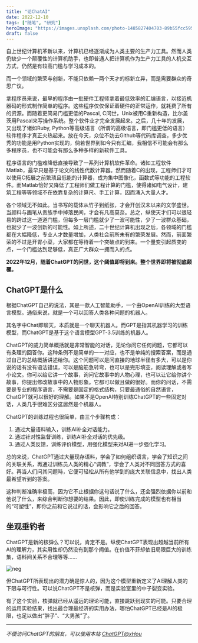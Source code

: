 ```yaml
---
title: "论ChatAI"
date: 2022-12-10
tags: ["随笔", "研究"]
heroImage: "https://images.unsplash.com/photo-1485827404703-89b55fcc595e?ixlib=rb-4.0.3&ixid=MnwxMjA3fDB8MHxwaG90by1wYWdlfHx8fGVufDB8fHx8&auto=format&fit=crop&w=1470&q=80"
draft: false
---
```


自上世纪计算机革新以来，计算机已经逐渐成为人类主要的生产力工具。然而人类仍缺少一个颠覆性的计算机助手，也即普通人把计算机作为生产力工具的人机交互方式，仍然是有较高门槛与学习成本的。

而一个领域的繁荣与创新，不能只依赖一两个天才的标新立异，而是需要群众的奇思广议。

拿程序员来说，最早的程序由一批硬件工程师拿着最低效率的汇编语言，以接近机器码的形式制作简单的程序。这些程序仅仅保证着硬件的正常运作，就耗费了所有的资源。而随着更简易门槛更低的Pascal, C问世，Unix被用C重新构造，比尔盖茨用Pascal来写操作系统。整个软件业才完全发展起来。之后，几十年的发展，又出现了诸如Ruby, Python等高级语言（所谓的高级语言，即门槛更低的语言）软件程序才真正火热起来。放在今天，众位不妨去Github等代码库调查，多少优秀的功能是用Python实现的，倘若世界到如今只有汇编，我相信不可能会有那么多程序员，也不可能会有那么多种多样的新软件工具。

程序语言的门槛难降低直接导致了一系列计算机软件革命。诸如工程软件Matlab，最早只是基于论文的线性代数计算器。然而随着C的出现，工程师们才可以使用C拓展之前繁琐且低能的计算器，成为集中图像化，函数式等功能的工程软件。而Matlab恰好又降低了工程师们做工程计算的门槛，使得诸如电气设计，建筑工程等等领域不在依靠复杂的计算尺、手工计算，因而涌入大量人才。

各个领域无不如此。当书写的载体从竹子到纸张，才会开创汉末以来的文学盛世。当颜料与画笔从贵族手中掉落民间，才会有凡高莫奈。总之，纵使天才们可以很轻易的跨过这一道道门槛，但每多一层门槛就少了一波可能性，少了一波群众基础，也就少了一波创新的可能性。如上所述，二十世纪计算机出现之后，各领域的门槛都在大幅降低，专业人才数量增加，人类社会前所未有的繁荣发展。然而，前面繁荣的不过是开胃小菜，大家都在等待着一个突破点的到来。一个量变引起质变的点，一个门槛达到足够低，真正广大群众一拥而入的点。

**2022年12月，随着ChatGPT的问世，这个阈值即将到来。整个世界即将被彻底颠覆。**

## ChatGPT是什么

根据ChatGPT自己的说法，其是一款人工智能助手，一个由OpenAI训练的大型语言模型。通俗来说，就是一个可以回答人类各种问题的机器人。

其名字中Chat即聊天，本质就是一个聊天机器人。而GPT是指其机器学习的训练模型，而ChatGPT是基于这个语言模型GPT-3.5训练的机器人。

ChatGPT的威力简单概括就是非常智能的对话，无论你问它任何问题，它都可以有条理的回答你。这种条例不是简单的一一对应，也不是单纯的搜索答案，而是通过自己的总结概括讲述给你。这个问题可以是问直接的地球半径有多大，可以是你说的话有没有语法错误，可以是脑筋急转弯，也可以是完形填空，阅读理解或者写小论文。你可以给它讲一个故事，询问它故事中的人物心理，也可以让它给你讲个故事，你提出修改故事中的人物形象。它都可以做且做的很好。而你的问话，不需要是专业的程序语言，不需要是固定的格式结构，只要最通俗的自然语言，ChatGPT就可以很好的理解。如果不是OpenAI特别训练ChatGPT的一些固定对话，人类几乎很难区分这居然是个机器人。

ChatGPT的训练过程也很简单，由三个步骤构成：

1. 通过大量语料输入，训练AI补全对话能力。
2. 通过针对性监督训练，训练AI补全对话的优先级。
3. 通过人类反馈，训练评价模型，用强化模型来对AI进一步强化学习。

总的来说，ChatGPT通过大量现存语料，学会了如何组织语言，学会了知识之间的关联关系，再通过训练员人类的精心“调教”，学会了人类对不同回答方式的喜好。再当人们问其问题時，它便可轻松从所有他学到的庞大关联信息中，找出人类最希望听到的答案。

这种判断准确率极高，因为它不止根据你这句话说了什么，还会强烈依据你以前和他说了什么，来综合判断你想要的结果。因此，即使训练完成的模型也有相当的“可塑性”，即你之前和它说过的话，会影响它之后的回答。

## 坐观垂钓者

ChatGPT是新的核弹么？可以说，肯定不是。纵使ChatGPT表现出超越当前所有AI的理解力，其实用性却仍然没有到那个阈值。在价值不菲却依旧局限巨大的训练集，语料间关系不合理等等……

![neg](https://cdn.jsdelivr.net/gh/imhlq/resources@master/img/202302221437312.png)

但ChatGPT所表现出的潜力确是惊人的，因为这个模型重新定义了AI理解人类的下限与可行性。可以说ChatGPT不是核弹，而是实验室里的中子裂变实验。

有了这个实验，核弹就已经从遥远的理论可能，直接跳跃到现实的可能。只要合理的运用实验结果，找出最合理最经济的实用办法，哪怕ChatGPT已经是AI的极限，也足以做出“胖子”、“大男孩”了。

---

_不便访问ChatGPT的朋友，可以使用本站 [ChatGPT@xHou](chat.xhou.me)_
